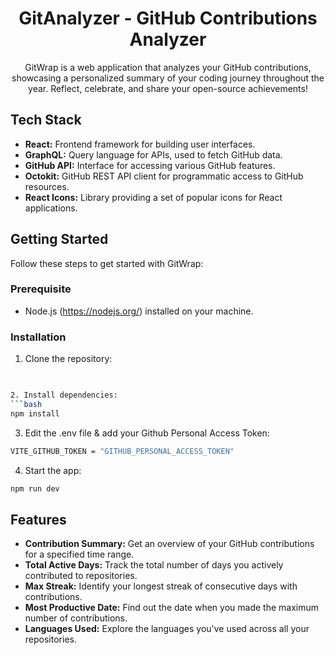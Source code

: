 <h1 align="center">GitAnalyzer - GitHub Contributions Analyzer</h1>

<div align="center">GitWrap is a web application that analyzes your GitHub contributions, showcasing a personalized summary of your coding journey throughout the year. Reflect, celebrate, and share your open-source achievements!</div>


## Tech Stack

- **React:** Frontend framework for building user interfaces.
- **GraphQL:** Query language for APIs, used to fetch GitHub data.
- **GitHub API:** Interface for accessing various GitHub features.
- **Octokit:** GitHub REST API client for programmatic access to GitHub resources.
- **React Icons:** Library providing a set of popular icons for React applications.

## Getting Started
Follow these steps to get started with GitWrap:

### Prerequisite

- Node.js (https://nodejs.org/) installed on your machine.

### Installation

1. Clone the repository:
```bash

   
2. Install dependencies:
```bash
npm install
```
3. Edit the .env file & add your Github Personal Access Token:
```bash
VITE_GITHUB_TOKEN = "GITHUB_PERSONAL_ACCESS_TOKEN"
```
4. Start the app:
```bash
npm run dev
  ```

## Features

- **Contribution Summary:** Get an overview of your GitHub contributions for a specified time range.
- **Total Active Days:** Track the total number of days you actively contributed to repositories.
- **Max Streak:** Identify your longest streak of consecutive days with contributions.
- **Most Productive Date:** Find out the date when you made the maximum number of contributions.
- **Languages Used:** Explore the languages you've used across all your repositories.
  



